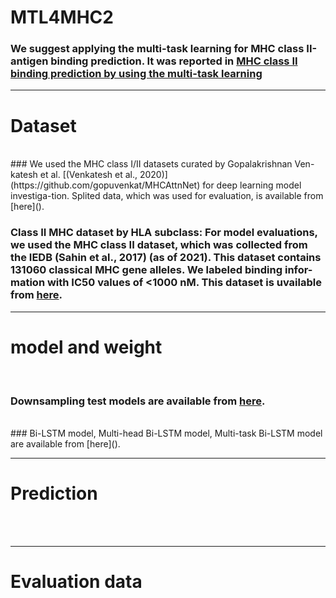 # MTL4MHC2

### We suggest applying the multi-task learning for MHC class II-antigen binding prediction. It was reported in [MHC class II binding prediction by using the multi-task learning](URL)
---


# Dataset
<br>
### We used the MHC class I/II datasets curated by Gopalakrishnan Ven-katesh et al. [(Venkatesh et al., 2020)](https://github.com/gopuvenkat/MHCAttnNet) for deep learning model investiga-tion. Splited data, which was used for evaluation, is available from [here]().
<br>

### Class II MHC dataset by HLA subclass: For model evaluations, we used the MHC class II dataset, which was collected from the IEDB (Sahin et al., 2017) (as of 2021). This dataset contains 131060 classical MHC gene alleles. We labeled binding infor-mation with IC50 values of <1000 nM. This dataset is uvailable from [here]().

---

# model and weight
<br>

### Downsampling test models are available from [here]().
<br>
### Bi-LSTM model, Multi-head Bi-LSTM model, Multi-task Bi-LSTM model are available from [here]().
<br>

---

# Prediction
<br>

<br>

---

# Evaluation data
<br>

<br>







